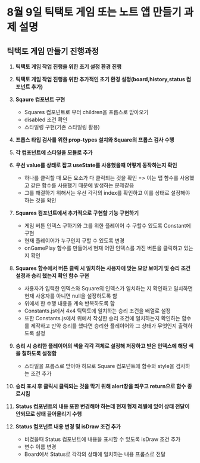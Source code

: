 # 8월 9일 틱택토 게임 또는 노트 앱 만들기 과제 설명

## 틱택토 게임 만들기 진행과정

1. **틱택토 게임 작업 진행을 위한 초기 설정 환경 진행**
2. **틱택토 게임 작업 진행을 위한 추가적인 초기 환경 설정(board,history,status 컴포넌트 추가)**
3. **Sqaure 컴포넌트 구현**

   - Squares 컴포넌트로 부터 children을 프롭스로 받아오기
   - disabled 조건 확인
   - 스타일링 구현(기존 스타일링 활용)

4. **프롭스 타입 검사를 위한 prop-types 설치와 Square의 프롭스 검사 수행**
5. **각 컴포넌트에 스타일을 모듈로 추가**
6. **우선 value를 상태로 잡고 useState를 사용했을때 어떻게 동작하는지 확인**

   - 하나를 클릭할 때 모든 요소가 다 클릭되는 것을 확인 => 이는 맵 함수를 사용했고 같은 함수를 사용했기 때문에 발생하는 문제같음
   - 그를 해결하기 위해서는 우선 각각의 index를 확인하고 이를 상태로 설정해야 하는 것을 확인

7. **Squares 컴포넌트에서 추가적으로 구현할 기능 구현하기**
   - 게임 버튼 인덱스 구하기와 그를 위한 플레이어 수 구할수 있도록 Constant에 구현
   - 현재 플레이어가 누구인지 구할 수 있도록 변경
   - onGamePlay 함수를 만들어서 현재 어떤 인덱스를 가진 버튼을 클릭하고 있는지 확인
8. **Squares 함수에서 버튼 클릭 시 일치하는 사용자에 맞는 모양 보이기 및 승리 조건 설정과 승리 했는지 확인 함수 구현**
   - 사용자가 입력한 인덱스와 Square의 인덱스가 일치하는 지 확인하고 일치하면 현재 사용자를 아니면 null을 설정하도록 함
   - 위에서 한 수행 내용을 계속 반복하도록 함
   - Constants.js에서 4x4 틱택토에 일치하는 승리 조건을 배열로 설정
   - 또한 Constants.js에서 위에서 작성한 승리 조건에 일치하는지 확인하는 함수를 제작하고 만약 승리를 했다면 승리한 플레이어와 그 상태가 무엇인지 출력하도록 설정
9. **승리 시 승리한 플레이어의 색을 각각 객체로 설정해 저장하고 받은 인덱스에 해당 색을 칠하도록 설정함**
   - 스타일을 프롭스로 받아야 하므로 Square 컴포넌트에 함수와 style을 검사하는 조건 추가
10. **승리 표시 후 클릭시 클릭되는 것을 막기 위해 alert창을 띄우고 return으로 함수 종료시킴**
11. **Status 컴포넌트의 내용 또한 변경해야 하는데 현재 형제 레벨에 있어 상태 전달이 안되므로 상태 끌어올리기 수행**
12. **Status 컴포넌트 내용 변경 및 isDraw 조건 추가**
    - 비겼을때 Status 컴포넌트에 내용을 표시할 수 있도록 isDraw 조건 추가
    - 변수 이름 변경
    - Board에서 Status로 각각의 상태에 일치하는 내용 프롭스로 전달
